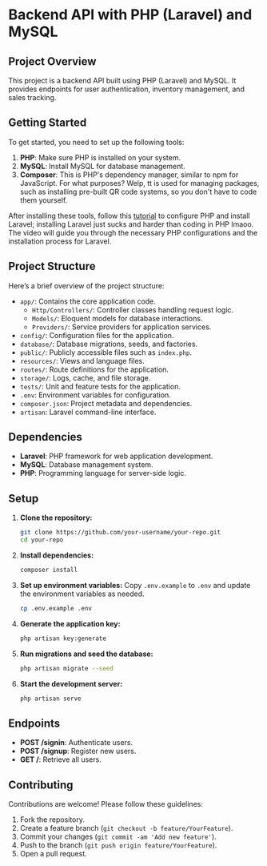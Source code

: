 # Backend API with PHP (Laravel) and MySQL

## Project Overview

This project is a backend API built using PHP (Laravel) and MySQL. It provides endpoints for user authentication, inventory management, and sales tracking.

## Getting Started

To get started, you need to set up the following tools:

1. **PHP**: Make sure PHP is installed on your system.
2. **MySQL**: Install MySQL for database management.
3. **Composer**: This is PHP's dependency manager, similar to npm for JavaScript. For what purposes? Welp, tt is used for managing packages, such as installing pre-built QR code systems, so you don't have to code them yourself.

After installing these tools, follow this [tutorial](https://www.youtube.com/watch?v=iBaM5LYgyPk) to configure PHP and install Laravel; installing Laravel just sucks and harder than coding in PHP lmaoo. The video will guide you through the necessary PHP configurations and the installation process for Laravel.

## Project Structure

Here’s a brief overview of the project structure:

- `app/`: Contains the core application code.
  - `Http/Controllers/`: Controller classes handling request logic.
  - `Models/`: Eloquent models for database interactions.
  - `Providers/`: Service providers for application services.
- `config/`: Configuration files for the application.
- `database/`: Database migrations, seeds, and factories.
- `public/`: Publicly accessible files such as `index.php`.
- `resources/`: Views and language files.
- `routes/`: Route definitions for the application.
- `storage/`: Logs, cache, and file storage.
- `tests/`: Unit and feature tests for the application.
- `.env`: Environment variables for configuration.
- `composer.json`: Project metadata and dependencies.
- `artisan`: Laravel command-line interface.

## Dependencies

- **Laravel**: PHP framework for web application development.
- **MySQL**: Database management system.
- **PHP**: Programming language for server-side logic.

## Setup

1. **Clone the repository:**
   ```bash
   git clone https://github.com/your-username/your-repo.git
   cd your-repo
   ```

2. **Install dependencies:**
   ```bash
   composer install
   ```

3. **Set up environment variables:**
   Copy `.env.example` to `.env` and update the environment variables as needed.
   ```bash
   cp .env.example .env
   ```

4. **Generate the application key:**
   ```bash
   php artisan key:generate
   ```

5. **Run migrations and seed the database:**
   ```bash
   php artisan migrate --seed
   ```

6. **Start the development server:**
   ```bash
   php artisan serve
   ```

## Endpoints

- **POST /signin**: Authenticate users.
- **POST /signup**: Register new users.
- **GET /**: Retrieve all users.

## Contributing

Contributions are welcome! Please follow these guidelines:

1. Fork the repository.
2. Create a feature branch (`git checkout -b feature/YourFeature`).
3. Commit your changes (`git commit -am 'Add new feature'`).
4. Push to the branch (`git push origin feature/YourFeature`).
5. Open a pull request.
